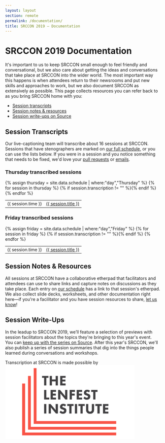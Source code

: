 ```yaml
---
layout: layout
section: remote
permalink: /documentation/
title: SRCCON 2019 — Documentation
---
```


# SRCCON 2019 Documentation

It's important to us to keep SRCCON small enough to feel friendly and conversational, but we also care about getting the ideas and conversations that take place at SRCCON into the wider world. The most important way this happens is when attendees return to their newsrooms and put new skills and approaches to work, but we also document SRCCON as extensively as possible. This page collects resources you can refer back to as you bring SRCCON home with you:

* [Session transcripts](#transcription)
* [Session notes & resources](#session-notes--resources)
* [Session write-ups on Source](#session-write-ups)

## Session Transcripts

Our live-captioning team will transcribe about 16 sessions at SRCCON. Sessions that have stenographers are marked on [our full schedule](https://schedule.srccon.org), or you can use the lists below. If you were in a session and you notice something that needs to be fixed, we'd love your [pull requests](https://github.com/opennews/srccon) or [emails](mailto:srccon@opennews.org).

<div>
    <h3>Thursday transcribed sessions</h3>
    <table>{% assign thursday = site.data.schedule | where:"day","Thursday" %}
{% for session in thursday %}
        {% if session.transcription != "" %}<tr><td>{{ session.time }}</td><td><a class="session-title" href="https://upword.ly/view?user=srccon2019&job=srccon2019-{{ session.id }}">{{ session.title }}</a></td></tr>{% endif %}
{% endfor %}
    </table>
</div>

<div>
    <h3>Friday transcribed sessions</h3>
    <table>{% assign friday = site.data.schedule | where:"day","Friday" %}
{% for session in friday %}
        {% if session.transcription != "" %}<tr><td>{{ session.time }}</td><td><a class="session-title" href="https://upword.ly/view?user=srccon2019&job=srccon2019-{{ session.id }}">{{ session.title }}</a></td></tr>{% endif %}
{% endfor %}
    </table>
</div>

## Session Notes & Resources

All sessions at SRCCON have a collaborative etherpad that facilitators and attendees can use to share links and capture notes on discussions as they take place. Each entry on [our schedule](https://schedule.srccon.org) has a link to that session's etherpad. We also collect slide decks, worksheets, and other documentation right here—if you're a facilitator and you have session resources to share, [let us know](mailto:srccon@opennews.org)!

## Session Write-Ups

In the leadup to SRCCON 2019, we’ll feature a selection of previews with session facilitators about the topics they're bringing to this year's event. You can [keep up with the series on Source](https://source.opennews.org). After this year's SRCCON, we'll also publish a series of session summaries that dig into the things people learned during conversations and workshops.

<p class="sponsor-tag">Transcription at SRCCON is made possible by <a href="https://www.lenfestinstitute.org/"><img src="/media/img/partners/lenfest.png" class="" alt="The Lenfest Institute"></a></p>

<!-- NOTE: We should add an attendee writeups section here too -->